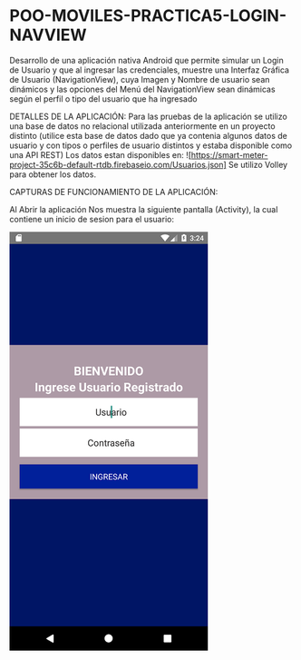 # POO-MOVILES-PRACTICA5-LOGIN-NAVVIEW
Desarrollo de una aplicación nativa Android que permite simular un Login de Usuario y que al ingresar las credenciales, muestre una Interfaz Gráfica de Usuario (NavigationView), cuya Imagen y Nombre de usuario sean dinámicos y las opciones del Menú del  NavigationView sean dinámicas según el perfil o tipo del usuario que ha ingresado

DETALLES DE LA APLICACIÓN:
Para las pruebas de la aplicación se utilizo una base de datos no relacional  utilizada anteriormente en un proyecto distinto (utilice esta base de datos dado que ya contenia algunos datos de usuario y con tipos o perfiles de usuario distintos y estaba disponible como una API REST)
Los datos estan disponibles en: ![https://smart-meter-project-35c6b-default-rtdb.firebaseio.com/Usuarios.json]
Se utilizo Volley para obtener los datos.

CAPTURAS DE FUNCIONAMIENTO DE LA APLICACIÓN:


Al Abrir la aplicación Nos muestra la siguiente pantalla (Activity), la cual contiene un inicio de sesion para el usuario:

![alt text](https://github.com/CarlosSebastianCarvajal/POO-MOVILES-PRACTICA5-LOGIN-NAVVIEW/blob/main/capturas/Screenshot_1642173871.png)



